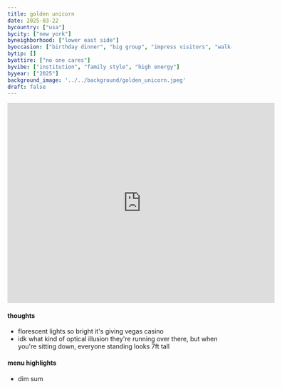 ```yaml
---
title: golden unicorn
date: 2025-03-22
bycountry: ["usa"]
bycity: ["new york"]
byneighborhood: ["lower east side"]
byoccasion: ["birthday dinner", "big group", "impress visitors", "walk-in • last minute", "people watching"]
bytip: []
byattire: ["no one cares"]
byvibe: ["institution", "family style", "high energy"]
byyear: ["2025"]
background_image: '../../background/golden_unicorn.jpeg'
draft: false
---
```


<iframe src="https://www.google.com/maps/embed?pb=!1m18!1m12!1m3!1d3024.1960439071318!2d-73.99719303123719!3d40.71370061104821!2m3!1f0!2f0!3f0!3m2!1i1024!2i768!4f13.1!3m3!1m2!1s0x89c25a2665c2cc5d%3A0xede58acf7633b27a!2sGolden%20Unicorn!5e0!3m2!1sen!2sus!4v1743354268830!5m2!1sen!2sus" width="600" height="450" style="border:0;" allowfullscreen="" loading="lazy" referrerpolicy="no-referrer-when-downgrade"></iframe>

#### thoughts
* florescent lights so bright it's giving vegas casino
* idk what kind of optical illusion they're running over there, but when you're sitting down, everyone standing looks 7ft tall

#### menu highlights
* dim sum